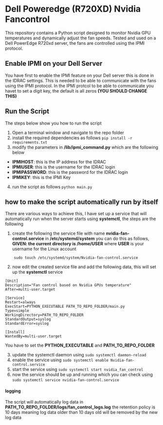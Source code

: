 # Dell Poweredge (R720XD) Nvidia Fancontrol

This repository contains a Python script designed to monitor Nvidia GPU temperatures and dynamically adjust the fan speeds. Tested and used on a Dell PowerEdge R720xd server, 
the fans are controlled using the IPMI protocol.

## Enable IPMI on your Dell Server

You have first to enable the IPMI feature on your Dell server this is done in the IDRAC settings. This is needed to be able to communicate with the fans using the IPMI protocol.
In the IPMI protcol to be able to communicate you havet to set a digit key, the default is all zeros **(YOU SHOULD CHANGE THIS)**

## Run the Script 

The steps below show you how to run the script

1. Open a terminal window and navigate to the repo folder
2. install the required dependencies as follows ```pip install -r requirements.txt```
3. modify the parameters in **/lib/ipmi_command.py** which are the following below
  - **IPMIHOST**: this is the IP address for the IDRAC
  - **IPMIUSER**: this is the username for the IDRAC login
  - **IPMIPASSWORD**: this is the password for the IDRAC login
  - **IPMIKEY**: this is the IPMI Key
4. run the script as follows ```python main.py```

## how to make the script automatically run by itself

There are various ways to achieve this, I have set up a service that will automatically run when the server starts using **systemctl**, the steps are the following 

1. create the following the service file with name **nvidia-fan-control.service** in **/etc/systemd/system** you can do this as follows, **GIVEN: the current directory is /home/USER** where **USER** is your username for the Linux account
  ```
      sudo touch /etc/systemd/system/Nvidia-fan-control.service
  ```
2. now edit the created service file and add the following data, this will set up the **systemctl** service
```
[Unit]
Description="Fan control based on Nvidia GPUs temperature"
After=multi-user.target

[Service]
Restart=always
ExecStart=PYTHON_EXECUTABLE PATH_TO_REPO_FOLDER/main.py
Type=simple
WorkingDirectory=PATH_TO_REPO_FOLDER
StandardOutput=syslog
StandardError=syslog

[Install]
WantedBy=multi-user.target
```
You have to set the **PYTHON_EXECUTABLE** and **PATH_TO_REPO_FOLDER**

3. update the systemctl daemon using ```sudo systemctl daemon-reload```
4. enable the service using ```sudo systemctl enable Nvidia-fan-control.service```
5. start the service using ```sudo systemctl start nvidia_fan_control```
6. now the service should be up and running which you can check using ```sudo systemctl service nvidia-fan-control.service```

#### logging

The script will automatically log data in **PATH_TO_REPO_FOLDER/logs/fan_control_logs.log** the retention policy is 10 days meaning log data older than 10 days old will be removed by the new log data 


